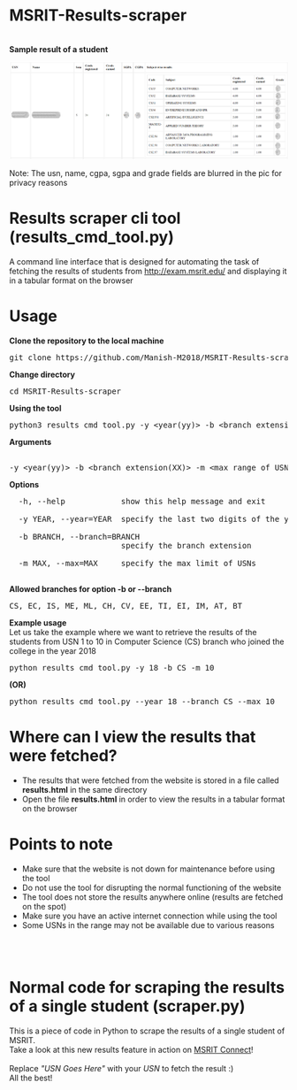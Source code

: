 # MSRIT-Results-scraper
<br>
<b>Sample result of a student</b>
<br>

![Sample Result of a student](https://github.com/Manish-M2018/MSRIT-Results-scraper/blob/master/images/sample_result.png)

Note: The usn, name, cgpa, sgpa and grade fields are blurred in the pic for privacy reasons


# Results scraper cli tool (results_cmd_tool.py)

A command line interface that is designed for automating the task of fetching the results of students from http://exam.msrit.edu/ and displaying it in a tabular format on the browser<br>

# Usage

<b>Clone the repository to the local machine</b> <br>
<pre>
git clone https://github.com/Manish-M2018/MSRIT-Results-scraper.git
</pre>

<b> Change directory </b> <br>
<pre>
cd MSRIT-Results-scraper
</pre>

<b> Using the tool </b> <br>
<pre>
python3 results_cmd_tool.py -y &lt;year(yy)&gt; -b &lt;branch extension(XX)&gt; -m &lt;max range of USN&gt; 
</pre>

<b> Arguments </b> <br>
<pre> 
-y &lt;year(yy)&gt; -b &lt;branch extension(XX)&gt; -m &lt;max range of USN&gt; 
</pre>  
 
<b> Options </b> <br>
<pre>
  -h, --help            show this help message and exit  <br>
  -y YEAR, --year=YEAR  specify the last two digits of the year <br>
  -b BRANCH, --branch=BRANCH
                        specify the branch extension  <br>
  -m MAX, --max=MAX     specify the max limit of USNs <br>
</pre>

<b> Allowed branches for option -b or --branch</b> <br>
<pre>
CS, EC, IS, ME, ML, CH, CV, EE, TI, EI, IM, AT, BT
</pre>

<b> Example usage </b> <br>
Let us take the example where we want to retrieve the results of the students from USN 1 to 10 in Computer Science (CS) branch who joined the college in the year 2018<br>
<pre>
python results_cmd_tool.py -y 18 -b CS -m 10
</pre>
<b>(OR)</b> <br>
<pre>
python results_cmd_tool.py --year 18 --branch CS --max 10
</pre>

# Where can I view the results that were fetched?
- The results that were fetched from the website is stored in a file called <b>results.html</b> in the same directory
- Open the file <b>results.html</b> in order to view the results in a tabular format on the browser

# Points to note
- Make sure that the website is not down for maintenance before using the tool
- Do not use the tool for disrupting the normal functioning of the website
- The tool does not store the results anywhere online (results are fetched on the spot)
- Make sure you have an active internet connection while using the tool 
- Some USNs in the range may not be available due to various reasons

<br><br>
# Normal code for scraping the results of a single student (scraper.py)
This is a piece of code in Python to scrape the results of a single student of MSRIT.<br>
Take a look at this new results feature in action on [MSRIT Connect](https://play.google.com/store/apps/details?id=msrit.msritconnect.com.msritconnect&hl=en)!<br>
<br>
Replace <i>"USN Goes Here"</i> with your <i>USN</i> to fetch the result :) <br>
All the best!
